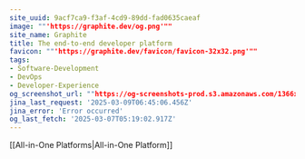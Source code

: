 ```yaml
---
site_uuid: 9acf7ca9-f3af-4cd9-89dd-fad0635caeaf
image: ""'https://graphite.dev/og.png'""
site_name: Graphite
title: The end-to-end developer platform
favicon: ""'https://graphite.dev/favicon/favicon-32x32.png'""
tags:
- Software-Development
- DevOps
- Developer-Experience
og_screenshot_url: ""https://og-screenshots-prod.s3.amazonaws.com/1366x768/80/false/6ddb92ea261a8b889d4204f54bdde2c63de7e93181b772a1cc39a196d9739b9b.jpeg""
jina_last_request: '2025-03-09T06:45:06.456Z'
jina_error: 'Error occurred'
og_last_fetch: '2025-03-07T05:19:02.917Z'
---
```


[[All-in-One Platforms|All-in-One Platform]]
